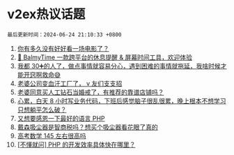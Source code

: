 # v2ex热议话题

`最后更新时间：2024-06-24 21:10:33 +0800`

1. [你有多久没有好好看一场电影了？](https://www.v2ex.com/t/1051989)
1. [🌼 BalmyTime 一款跨平台的休息提醒 & 屏幕时间工具，欢迎体验](https://www.v2ex.com/t/1052074)
1. [我都 30➕的人了，做点事情就容易分心，遇到困难的事情就拖延，我啥时候才能开窍啊救命😅](https://www.v2ex.com/t/1051968)
1. [老婆公司变血汗工厂了， v 友们支支招](https://www.v2ex.com/t/1052022)
1. [老婆同意买人工钻石当婚戒了，有推荐的靠谱店铺吗？](https://www.v2ex.com/t/1051936)
1. [心累，白天 8 小时写业务代码，下班后感觉脑子很乱很累，晚上根本不想学习只想躺平怎么破？](https://www.v2ex.com/t/1051924)
1. [又想要感恩一下最好的语言 PHP](https://www.v2ex.com/t/1051947)
1. [戴森吸尘器是智商税吗？想买个吸尘器看花眼了真的](https://www.v2ex.com/t/1052027)
1. [高考数学 145 左右很高吗](https://www.v2ex.com/t/1052172)
1. [[不懂就问] PHP 的开发效率具体快在哪里？](https://www.v2ex.com/t/1051995)


